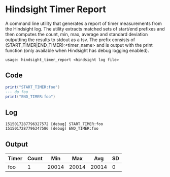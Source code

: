 # Hindsight Timer Report

A command line utility that generates a report of timer measurements from the
Hindsight log. The utility extracts matched sets of start/end prefixes and then
computes the count, min, max, average and standard deviation outputting the
results to stdout as a tsv. The prefix consists of
(START_TIMER|END_TIMER):<timer_name> and is output with the print function
(only available when Hindsight has debug logging enabled).

```
usage: hindsight_timer_report <hindsight log file>
```

## Code
```lua
print("START_TIMER:foo")
--- do foo
print("END_TIMER:foo")
```

## Log
```
1515017287796327572 [debug] START_TIMER:foo
1515017287796347586 [debug] END_TIMER:foo
````

## Output
| Timer | Count | Min | Max | Avg | SD
|---|---|---|---|---|---
|foo | 1 | 20014 | 20014 | 20014 | 0
